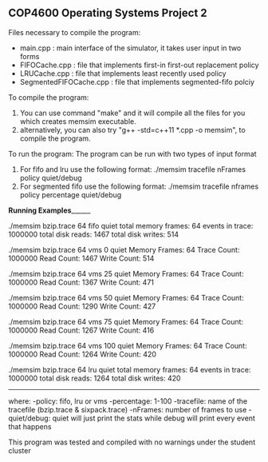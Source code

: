 ## COP4600 Operating Systems Project 2 ##

Files necessary to compile the program:
- main.cpp : main interface of the simulator, it takes user input in two forms
- FIFOCache.cpp : file that implements first-in first-out replacement policy
- LRUCache.cpp : file that implements least recently used policy
- SegmentedFIFOCache.cpp : file that implements segmented-fifo polciy

To compile the program:
1. You can use command "make" and it will compile all the files for you which creates memsim executable.
2. alternatively, you can also try "g++ -std=c++11 *.cpp -o memsim", to compile the program.

To run the program: 
The program can be run with two types of input format
1. For fifo and lru use the following format:
./memsim tracefile nFrames policy quiet/debug
2. For segmented fifo use the following format:
./memsim tracefile nframes policy percentage quiet/debug


__________Running Examples________________

./memsim bzip.trace 64 fifo quiet
total memory frames: 64
events in trace: 1000000
total disk reads: 1467
total disk writes: 514

./memsim bzip.trace 64 vms 0 quiet
Memory Frames: 64
Trace Count: 1000000
Read Count: 1467
Write Count: 514

./memsim bzip.trace 64 vms 25 quiet
Memory Frames: 64
Trace Count: 1000000
Read Count: 1367
Write Count: 471

./memsim bzip.trace 64 vms 50 quiet
Memory Frames: 64
Trace Count: 1000000
Read Count: 1290
Write Count: 427

./memsim bzip.trace 64 vms 75 quiet
Memory Frames: 64
Trace Count: 1000000
Read Count: 1267
Write Count: 416

./memsim bzip.trace 64 vms 100 quiet
Memory Frames: 64
Trace Count: 1000000
Read Count: 1264
Write Count: 420

./memsim bzip.trace 64 lru quiet
total memory frames: 64
events in trace: 1000000
total disk reads: 1264
total disk writes: 420

__________________________________________

where:
-policy: fifo, lru or vms
-percentage: 1-100
-tracefile: name of the tracefile (bzip.trace & sixpack.trace)
-nFrames: number of frames to use
-quiet/debug: quiet will just print the stats while debug will print every event that happens

This program was tested and compiled with no warnings under the student cluster
